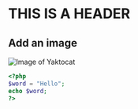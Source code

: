 # THIS IS A HEADER #
## Add an image ## 
![Image of Yaktocat](https://octodex.github.com/images/yaktocat.png)

```php
<?php
$word = "Hello";
echo $word;
?>
```
